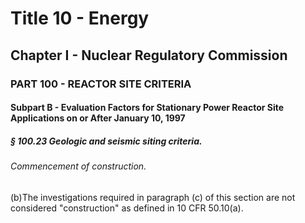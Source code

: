 
# Title 10 - Energy
## Chapter I - Nuclear Regulatory Commission
### PART 100 - REACTOR SITE CRITERIA
#### Subpart B - Evaluation Factors for Stationary Power Reactor Site Applications on or After January 10, 1997
##### § 100.23 Geologic and seismic siting criteria.
###### Commencement of construction.

(b)The investigations required in paragraph (c) of this section are not considered "construction" as defined in 10 CFR 50.10(a).
